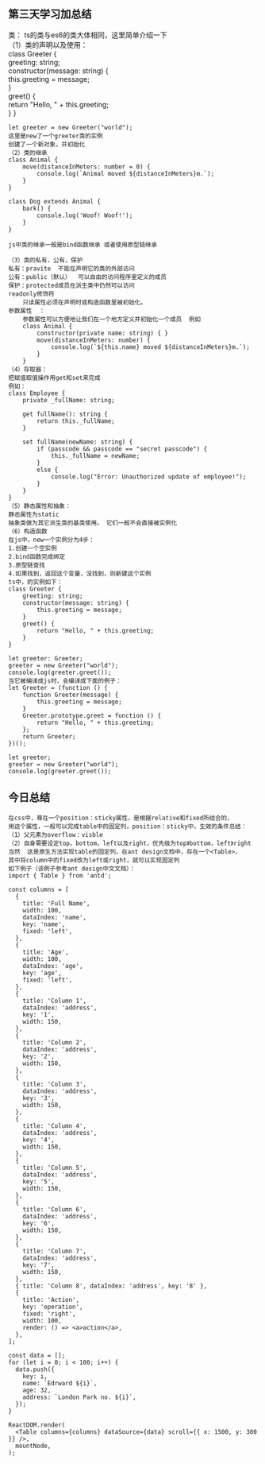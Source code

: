## 第三天学习加总结  
  类：
    ts的类与es6的类大体相同，这里简单介绍一下  
    （1）类的声明以及使用：  
    class Greeter {  
        greeting: string;  
        constructor(message: string) {  
            this.greeting = message;  
        }  
        greet() {  
            return "Hello, " + this.greeting;  
        }
    }  
    
    let greeter = new Greeter("world");  
    这里是new了一个greeter类的实例  
    创建了一个新对象，并初始化  
    （2）类的继承  
    class Animal {
        move(distanceInMeters: number = 0) {
            console.log(`Animal moved ${distanceInMeters}m.`);
        }
    }
    
    class Dog extends Animal {  
        bark() {  
            console.log('Woof! Woof!');  
        }  
    }  
    
    js中类的继承一般是bind函数继承 或者使用原型链继承  
    
    （3）类的私有，公有，保护  
    私有：pravite  不能在声明它的类的外部访问  
    公有：public（默认）  可以自由的访问程序里定义的成员  
    保护：protected成员在派生类中仍然可以访问  
    readonly修饰符  
        只读属性必须在声明时或构造函数里被初始化。  
    参数属性  ：
        参数属性可以方便地让我们在一个地方定义并初始化一个成员  例如  
        class Animal {  
            constructor(private name: string) { }  
            move(distanceInMeters: number) {  
                console.log(`${this.name} moved ${distanceInMeters}m.`);  
            }  
        }  
    （4）存取器：  
    把赋值取值操作用get和set来完成  
    例如：  
    class Employee {  
        private _fullName: string;  
    
        get fullName(): string {  
            return this._fullName;  
        }  
    
        set fullName(newName: string) {  
            if (passcode && passcode == "secret passcode") {  
                this._fullName = newName;  
            }  
            else {  
                console.log("Error: Unauthorized update of employee!");  
            }  
        }  
    }  
    （5）静态属性和抽象：  
    静态属性为static  
    抽象类做为其它派生类的基类使用。 它们一般不会直接被实例化  
    （6）构造函数 
    在js中，new一个实例分为4步：  
    1.创建一个空实例  
    2.bind函数完成绑定  
    3.原型链查找  
    4.如果找到，返回这个变量，没找到，则新建这个实例  
    ts中，的实例如下：  
    class Greeter {  
        greeting: string;  
        constructor(message: string) {  
            this.greeting = message;  
        }  
        greet() {  
            return "Hello, " + this.greeting;  
        }  
    }  
    
    let greeter: Greeter;  
    greeter = new Greeter("world");  
    console.log(greeter.greet());  
    当它被编译成js时，会编译成下面的例子：  
    let Greeter = (function () {  
        function Greeter(message) {  
            this.greeting = message;  
        }  
        Greeter.prototype.greet = function () {  
            return "Hello, " + this.greeting;  
        };  
        return Greeter;  
    })();  
    
    let greeter;  
    greeter = new Greeter("world");  
    console.log(greeter.greet());  
    
## 今日总结
    在css中，尊在一个position：sticky属性，是根据relative和fixed所结合的，  
    用这个属性，一般可以完成table中的固定列，position：sticky中，生效的条件总结：
    （1）父元素为overflow：visble  
    （2）自身需要设定top，bottom，left以及right，优先级为top》bottom，left》right  
    当然  这是原生方法实现table的固定列，在ant design文档中，存在一个<Table>，  
    其中将column中的fixed改为left或right，就可以实现固定列  
    如下例子（该例子参考ant design中文文档）：
    import { Table } from 'antd';  
    
    const columns = [  
      {   
        title: 'Full Name',  
        width: 100,  
        dataIndex: 'name',  
        key: 'name',  
        fixed: 'left',  
      },  
      {  
        title: 'Age',  
        width: 100,  
        dataIndex: 'age',  
        key: 'age',  
        fixed: 'left',  
      },  
      {  
        title: 'Column 1',  
        dataIndex: 'address',   
        key: '1',  
        width: 150,  
      },  
      {  
        title: 'Column 2',  
        dataIndex: 'address',  
        key: '2',  
        width: 150,  
      },  
      {  
        title: 'Column 3',  
        dataIndex: 'address',  
        key: '3',  
        width: 150,  
      },  
      {  
        title: 'Column 4',  
        dataIndex: 'address',  
        key: '4',   
        width: 150,  
      },   
      {  
        title: 'Column 5',  
        dataIndex: 'address',  
        key: '5',  
        width: 150,  
      },  
      {  
        title: 'Column 6',  
        dataIndex: 'address',  
        key: '6',  
        width: 150,  
      },   
      {  
        title: 'Column 7',  
        dataIndex: 'address',  
        key: '7',  
        width: 150,  
      },  
      { title: 'Column 8', dataIndex: 'address', key: '8' },  
      {  
        title: 'Action',  
        key: 'operation',  
        fixed: 'right',  
        width: 100,  
        render: () => <a>action</a>,  
      },  
    ];  
    
    const data = [];  
    for (let i = 0; i < 100; i++) {  
      data.push({  
        key: i,  
        name: `Edrward ${i}`,  
        age: 32,  
        address: `London Park no. ${i}`,  
      });  
    }  
    
    ReactDOM.render(  
      <Table columns={columns} dataSource={data} scroll={{ x: 1500, y: 300 }} />,  
      mountNode,  
    );  
    
